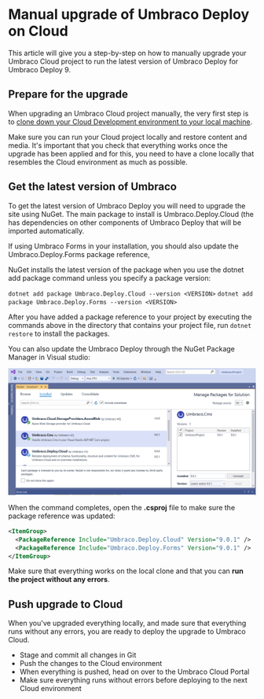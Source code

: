 
# Manual upgrade of Umbraco Deploy on Cloud

This article will give you a step-by-step on how to manually upgrade your Umbraco Cloud project to run the latest version of Umbraco Deploy for Umbraco Deploy 9.

## Prepare for the upgrade

When upgrading an Umbraco Cloud project manually, the very first step is to [clone down your Cloud Development environment to your local machine](../../set-up/working-locally.md).

Make sure you can run your Cloud project locally and restore content and media. It's important that you check that everything works once the upgrade has been applied and for this, you need to have a clone locally that resembles the Cloud environment as much as possible.

## Get the latest version of Umbraco

To get the latest version of Umbraco Deploy you will need to upgrade the site using NuGet. The main package to install is Umbraco.Deploy.Cloud (the has dependencies on other components of Umbraco Deploy that will be imported automatically.

If using Umbraco Forms in your installation, you should also update the Umbraco.Deploy.Forms package reference,

NuGet installs the latest version of the package when you use the dotnet add package command unless you specify a package version:

`dotnet add package Umbraco.Deploy.Cloud --version <VERSION>`
`dotnet add package Umbraco.Deploy.Forms --version <VERSION>`

After you have added a package reference to your project by executing the commands above in the directory that contains your project file, run `dotnet restore` to install the packages.

You can also update the Umbraco Deploy through the NuGet Package Manager in Visual studio:

![NuGet Package Manager](images/Manage_packages.png)

When the command completes, open the **.csproj** file to make sure the package reference was updated:

```xml
<ItemGroup>
  <PackageReference Include="Umbraco.Deploy.Cloud" Version="9.0.1" />
  <PackageReference Include="Umbraco.Deploy.Forms" Version="9.0.1" />
</ItemGroup>
```

Make sure that everything works on the local clone and that you can **run the project without any errors**.

## Push upgrade to Cloud

When you've upgraded everything locally, and made sure that everything runs without any errors, you are ready to deploy the upgrade to Umbraco Cloud.

* Stage and commit all changes in Git
* Push the changes to the Cloud environment
* When everything is pushed, head on over to the Umbraco Cloud Portal
* Make sure everything runs without errors before deploying to the next Cloud environment
